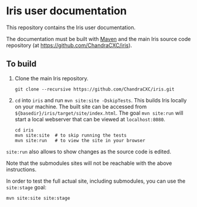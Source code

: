 # Iris user documentation

This repository contains the Iris user documentation.

The documentation must be built with [Maven](http://maven.apache.org)
and the main Iris source code repository (at https://github.com/ChandraCXC/iris).

## To build

1. Clone the main Iris repository.

    ```
    git clone --recursive https://github.com/ChandraCXC/iris.git
    ```

2. `cd` into `iris` and run `mvn site:site -DskipTests`. This builds
   Iris locally on your machine. The built site can be accessed from
   `${basedir}/iris/target/site/index.html`. The goal `mvn site:run`
   will start a local webserver that can be viewed at `localhost:8080`.

    ```
    cd iris
    mvn site:site  # to skip running the tests
    mvn site:run   # to view the site in your browser
    ```

`site:run` also allows to show changes as the source code is edited.

Note that the submodules sites will not be reachable with the above instructions.

In order to test the full actual site, including submodules, you can use
the `site:stage` goal:

````
mvn site:site site:stage
````
